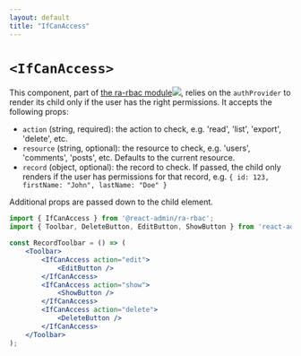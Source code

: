```yaml
---
layout: default
title: "IfCanAccess"
---
```


# `<IfCanAccess>`

This component, part of [the ra-rbac module](https://marmelab.com/ra-enterprise/modules/ra-rbac#ifcanaccess)<img class="icon" src="./img/premium.svg" />, relies on the `authProvider` to render its child only if the user has the right permissions. It accepts the following props:

- `action` (string, required): the action to check, e.g. 'read', 'list', 'export', 'delete', etc.
- `resource` (string, optional): the resource to check, e.g. 'users', 'comments', 'posts', etc. Defaults to the current resource.
- `record` (object, optional): the record to check. If passed, the child only renders if the user has permissions for that record, e.g. `{ id: 123, firstName: "John", lastName: "Doe" }`

Additional props are passed down to the child element. 

```jsx
import { IfCanAccess } from '@react-admin/ra-rbac';
import { Toolbar, DeleteButton, EditButton, ShowButton } from 'react-admin';

const RecordToolbar = () => (
    <Toolbar>
        <IfCanAccess action="edit">
            <EditButton />
        </IfCanAccess>
        <IfCanAccess action="show">
            <ShowButton />
        </IfCanAccess>
        <IfCanAccess action="delete">
            <DeleteButton />
        </IfCanAccess>
    </Toolbar>
);
```

